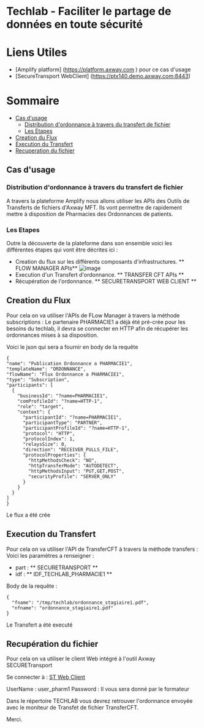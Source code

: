 # Techlab - Faciliter le partage de données en toute sécurité
# Liens Utiles

- [Amplify platform] (https://platform.axway.com ) pour ce cas d'usage
- [SecureTransport WebClient] (https://ptx140.demo.axway.com:8443)

# Sommaire
- [Cas d'usage](#cas-usage)
  * [Distribution d'ordonnance à travers du transfert de fichier](#description)
  * [Les Etapes](#les-etapes)
- [Creation du Flux](#create-flux)
- [Execution du Transfert](#execute-transfer)
- [Recuperation du fichier](#get-file)
   
## Cas d'usage

### Distribution d'ordonnance à travers du transfert de fichier
A travers la plateforme Amplify nous allons utiliser les APIs des Outils de Transferts de fichiers d'Axway MFT.
Ils vont permettre de rapidement mettre à disposition de Pharmacies des Ordonnances de patients.

### Les Etapes

Outre la découverte de la plateforme dans son ensemble voici les différentes étapes qui vont être décrites ici : 
- Creation du flux sur les différents composants d'infrastructures.  ** FLOW MANAGER APIs** 
![image](https://user-images.githubusercontent.com/78549144/136689486-0135ab69-0e30-44f9-8cf7-85a74205d839.png)
- Execution d'un Transfert d'ordonnance.  ** TRANSFER CFT APIs **
- Récupération de l'ordonnance. ** SECURETRANSPORT WEB CLIENT ** 

## Creation du Flux

Pour cela on va utiliser l'APIs de FLow Manager à travers la méthode subscriptions : 
Le partenaire PHARMACIE1 a déjà été pré-crée pour les besoins du techlab, il devra se connecter en HTTP afin de récupérer
les ordonnances mises à sa disposition.

Voici le json qui sera a fournir en body de la requête 

    {  
    "name": "Publication Ordonnance a PHARMACIE1",
    "templateName": "ORDONNANCE",
    "flowName": "Flux Ordonnance a PHARMACIE1",
    "type": "Subscription",
    "participants": [
      {
        "businessId": "?name=PHARMACIE1",
        "comProfileId": "?name=HTTP-1",
        "role": "target",
        "context": {
          "participantId": "?name=PHARMACIE1",
          "participantType": "PARTNER",
          "participantProfileId": "?name=HTTP-1",
          "protocol": "HTTP",
          "protocolIndex": 1,
          "relaysSize": 0,
          "direction": "RECEIVER_PULLS_FILE",
          "protocolProperties": {
            "httpMethodsCheck": "NO",
            "httpTransferMode": "AUTODETECT",
            "httpMethodsInput": "PUT,GET,POST",
            "securityProfile": "SERVER_ONLY"
          }
        }
      }
    ]
    }

Le flux a été crée

## Execution du Transfert

Pour cela on va utiliser l'API de TransferCFT à travers la méthode transfers :  
Voici les paramètres a renseigner : 
  - part : ** SECURETRANSPORT **
  - idf  : ** IDF_TECHLAB_PHARMACIE1 **

Body de la requête :

    {
      "fname": "/tmp/techlab/ordonnance_stagiaire1.pdf",
      "nfname": "ordonnance_stagiaire1.pdf"
    }

Le Transfert a été executé

## Recupération du fichier

Pour cela on va utiliser le client Web intégré à l'outil Axway SECURETransport 

Se connecter à : [ST Web Client](https://ptx140.demo.axway.com:8443)

UserName : user_pharm1
Password : Il vous sera donné par le formateur

Dans le répertoire TECHLAB vous devrez retrouver l'ordonnance envoyée avec le moniteur de Transfet de fichier TransferCFT.

Merci.
